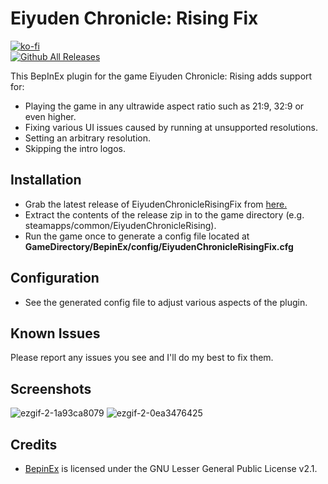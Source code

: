 # Eiyuden Chronicle: Rising Fix
[![ko-fi](https://ko-fi.com/img/githubbutton_sm.svg)](https://ko-fi.com/W7W01UAI9)</br>
[![Github All Releases](https://img.shields.io/github/downloads/Lyall/EiyudenChronicleRisingFix/total.svg)]()

This BepInEx plugin for the game Eiyuden Chronicle: Rising adds support for:
- Playing the game in any ultrawide aspect ratio such as 21:9, 32:9 or even higher.
- Fixing various UI issues caused by running at unsupported resolutions.
- Setting an arbitrary resolution.
- Skipping the intro logos.

## Installation
- Grab the latest release of EiyudenChronicleRisingFix from [here.](https://github.com/Lyall/EiyudenChronicleRisingFix/releases)
- Extract the contents of the release zip in to the game directory (e.g. steamapps/common/EiyudenChronicleRising).
- Run the game once to generate a config file located at **GameDirectory/BepinEx/config/EiyudenChronicleRisingFix.cfg**

## Configuration
- See the generated config file to adjust various aspects of the plugin.

## Known Issues
Please report any issues you see and I'll do my best to fix them.

## Screenshots
![ezgif-2-1a93ca8079](https://user-images.githubusercontent.com/695941/167739391-e9647537-6037-4520-acd3-2d291996db9d.gif)
![ezgif-2-0ea3476425](https://user-images.githubusercontent.com/695941/167739497-bcb30d17-5931-4af3-9619-2c53e8ed345f.gif)

## Credits
- [BepinEx](https://github.com/BepInEx/BepInEx) is licensed under the GNU Lesser General Public License v2.1.
